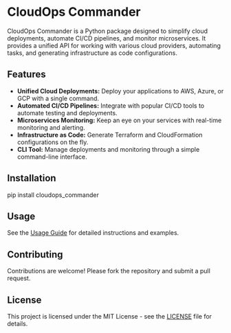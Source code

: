 # CloudOps Commander

CloudOps Commander is a Python package designed to simplify cloud deployments, automate CI/CD pipelines, and monitor microservices. It provides a unified API for working with various cloud providers, automating tasks, and generating infrastructure as code configurations.

## Features

- **Unified Cloud Deployments:** Deploy your applications to AWS, Azure, or GCP with a single command.
- **Automated CI/CD Pipelines:** Integrate with popular CI/CD tools to automate testing and deployments.
- **Microservices Monitoring:** Keep an eye on your services with real-time monitoring and alerting.
- **Infrastructure as Code:** Generate Terraform and CloudFormation configurations on the fly.
- **CLI Tool:** Manage deployments and monitoring through a simple command-line interface.

## Installation

pip install cloudops_commander

## Usage

See the [Usage Guide](docs/usage.md) for detailed instructions and examples.

## Contributing

Contributions are welcome! Please fork the repository and submit a pull request.

## License

This project is licensed under the MIT License - see the [LICENSE](LICENSE) file for details.
